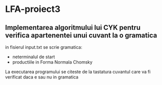 # LFA-proiect3

Implementarea algoritmului lui CYK pentru verifica apartenentei unui cuvant la o gramatica
--------------------------------------------------
in fisierul input.txt se scrie gramatica:
- neterminalul de start
- productiile in Forma Normala Chomsky

La executarea programului se citeste de la tastatura cuvantul care va fi verificat daca e sau nu in gramatica
